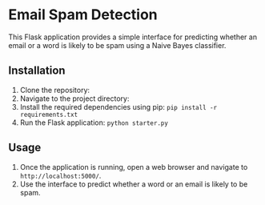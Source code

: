 Email Spam Detection
====================

This Flask application provides a simple interface for predicting whether an email or a word is likely to be spam using a Naive Bayes classifier.

Installation
------------

1. Clone the repository:
2. Navigate to the project directory:
3. Install the required dependencies using pip: `pip install -r requirements.txt`
4. Run the Flask application: `python starter.py`

Usage
-----

1. Once the application is running, open a web browser and navigate to `http://localhost:5000/`.
2. Use the interface to predict whether a word or an email is likely to be spam.
